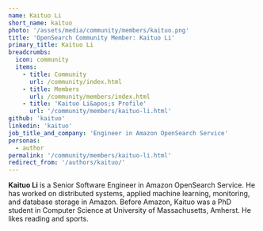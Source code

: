 ```yaml
---
name: Kaituo Li
short_name: kaituo
photo: '/assets/media/community/members/kaituo.png'
title: 'OpenSearch Community Member: Kaituo Li'
primary_title: Kaituo Li
breadcrumbs:
  icon: community
  items:
    - title: Community
      url: /community/index.html
    - title: Members
      url: /community/members/index.html
    - title: 'Kaituo Li&apos;s Profile'
      url: '/community/members/kaituo-li.html'
github: 'kaituo'
linkedin: 'kaituo'
job_title_and_company: 'Engineer in Amazon OpenSearch Service'
personas:
  - author
permalink: '/community/members/kaituo-li.html'
redirect_from: '/authors/kaituo/'
---
```


**Kaituo Li** is a Senior Software Engineer in Amazon OpenSearch Service. He has worked on distributed systems, applied machine learning, monitoring, and database storage in Amazon. Before Amazon, Kaituo was a PhD student in Computer Science at University of Massachusetts, Amherst. He likes reading and sports.
